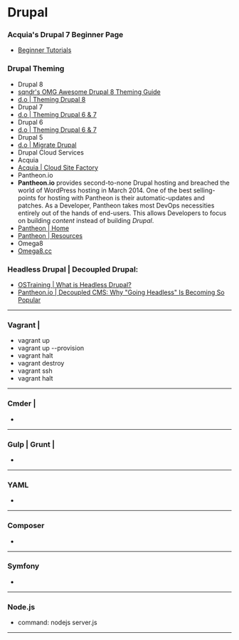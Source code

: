 # Drupal

### Acquia's Drupal 7 Beginner Page
 * [Beginner Tutorials](https://www.acquia.com/blog/drupal-how-find-great-beginner-tutorials-drupal-7)

### Drupal Theming 
 * Drupal 8
  * [sqndr's OMG Awesome Drupal 8 Theming Guide](http://d8.sqndr.com/index.html)
  * [d.o | Theming Drupal 8](https://www.drupal.org/theme-guide/8 "Theming Drupal 8")
 * Drupal 7
  * [d.o | Theming Drupal 6 & 7](https://www.drupal.org/theme-guide/6-7 "Theming Drupal 6 and 7") 
 * Drupal 6
  * [d.o | Theming Drupal 6 & 7](https://www.drupal.org/theme-guide/6-7 "Theming Drupal 6 and 7")
 * Drupal 5
  * [d.o | Migrate Drupal](https://www.drupal.org/project/migrate_drupal "Don't Theme. Upgrade.")
 * Drupal Cloud Services
  * Acquia
   * [Acquia | Cloud Site Factory](https://docs.acquia.com/site-factory "Main Page")
  * Pantheon.io
   * **Pantheon.io** provides second-to-none Drupal hosting and breached the world of WordPress hosting in March 2014. One of the best selling-points for hosting with Pantheon is their automatic-updates and patches. As a Developer, Pantheon takes most DevOps necessities entirely out of the hands of end-users. This allows Developers to focus on building *content* instead of building *Drupal*. 
   * [Pantheon | Home](https://pantheon.io/ "Main Page")
   * [Pantheon | Resources](https://pantheon.io/resources "Resources")
  * Omega8
   * [Omega8.cc](https://omega8.cc/ "Main Page")

### Headless Drupal | Decoupled Drupal: 
 * [OSTraining | What is Headless Drupal?](https://www.ostraining.com/blog/drupal/what-is-headless-drupal/ "What is Headless Drupal?")
 * [Pantheon.io | Decoupled CMS: Why "Going Headless" Is Becoming So Popular](https://pantheon.io/decoupled-cms "Decoupled CMS: Why Going Headless Is Becoming So Popular")

-----

### Vagrant | 
 * vagrant up
  * vagrant up --provision
 * vagrant halt
 * vagrant destroy
 * vagrant ssh
 * vagrant halt

-----

### Cmder | 
 *

-----

### Gulp | Grunt | 
 *

-----

### YAML
 *

-----

### Composer
 *

-----

### Symfony
 *

-----

### Node.js
 * command: nodejs server.js

-----


